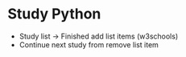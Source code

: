 # Study Python
  - Study list -> Finished add list items (w3schools)
  - Continue next study from remove list item